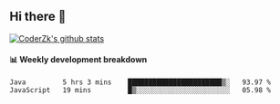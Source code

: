 ## Hi there 👋

[![CoderZk's github stats](https://github-readme-stats.vercel.app/api?username=zhoukuo123&show_icons=true&count_private=true)](https://github.com/anuraghazra/github-readme-stats)

#### :bar_chart: Weekly development breakdown

<!--START_SECTION:waka-->
```text
Java         5 hrs 3 mins    ███████████████████████▒░   93.97 % 
JavaScript   19 mins         █▒░░░░░░░░░░░░░░░░░░░░░░░   05.98 % 
```
<!--END_SECTION:waka-->
